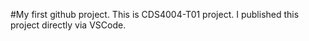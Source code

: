 #My first github project.
This is CDS4004-T01 project. I published this
project directly via VSCode. 